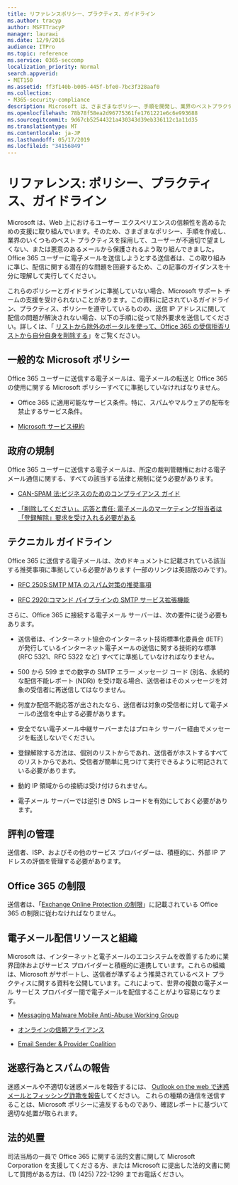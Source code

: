 ```yaml
---
title: リファレンスポリシー、プラクティス、ガイドライン
ms.author: tracyp
author: MSFTTracyP
manager: laurawi
ms.date: 12/9/2016
audience: ITPro
ms.topic: reference
ms.service: O365-seccomp
localization_priority: Normal
search.appverid:
- MET150
ms.assetid: ff3f140b-b005-445f-bfe0-7bc3f328aaf0
ms.collection:
- M365-security-compliance
description: Microsoft は、さまざまなポリシー、手順を開発し、業界のベストプラクティスをいくつか採用して、ユーザーを不適切な迷惑メールや悪意のあるメールから保護しています。
ms.openlocfilehash: 78b78f58ea2d96775361fe1761221e6c6e993688
ms.sourcegitcommit: 9d67cb52544321a430343d39eb336112c1a11d35
ms.translationtype: MT
ms.contentlocale: ja-JP
ms.lasthandoff: 05/17/2019
ms.locfileid: "34156849"
---
```

# <a name="reference-policies-practices-and-guidelines"></a>リファレンス: ポリシー、プラクティス、ガイドライン
  
Microsoft は、Web 上におけるユーザー エクスペリエンスの信頼性を高めるための支援に取り組んでいます。そのため、さまざまなポリシー、手順を作成し、業界のいくつものベスト プラクティスを採用して、ユーザーが不適切で望ましくない、または悪意のあるメールから保護されるよう取り組んできました。Office 365 ユーザーに電子メールを送信しようとする送信者は、この取り組みに準じ、配信に関する潜在的な問題を回避するため、この記事のガイダンスを十分に理解して実行してください。
  
これらのポリシーとガイドラインに準拠していない場合、Microsoft サポート チームの支援を受けられないことがあります。この資料に記されているガイドライン、プラクティス、ポリシーを遵守しているものの、送信 IP アドレスに関して配信の問題が解決されない場合、以下の手順に従って除外要求を送信してください。詳しくは、「 [リストから除外のポータルを使って、Office 365 の受信拒否リストから自分自身を削除する](use-the-delist-portal-to-remove-yourself-from-the-office-365-blocked-senders-lis.md)」をご覧ください。
  
## <a name="general-microsoft-policies"></a>一般的な Microsoft ポリシー
<a name="GenMsftPolicies"> </a>

Office 365 ユーザーに送信する電子メールは、電子メールの転送と Office 365 の使用に関する Microsoft ポリシーすべてに準拠していなければなりません。
  
- Office 365 に適用可能なサービス条件。特に、スパムやマルウェアの配布を禁止するサービス条件。
    
- [Microsoft サービス規約](https://www.microsoft.com/servicesagreement/)
    
## <a name="governmental-regulations"></a>政府の規制
<a name="GovtRegulations"> </a>

Office 365 ユーザーに送信する電子メールは、所定の裁判管轄権における電子メール通信に関する、すべての該当する法律と規制に従う必要があります。
  
- [CAN-SPAM 法:ビジネスのためのコンプライアンス ガイド](https://www.ftc.gov/tips-advice/business-center/guidance/can-spam-act-compliance-guide-business)
    
- [「削除してください」。応答と責任: 電子メールのマーケティング担当者は「登録解除」要求を受け入れる必要がある](https://www.lawpublish.com/ftc-emai-marketers-unsubscribe-claims.mdl)
    
## <a name="technical-guidelines"></a>テクニカル ガイドライン
<a name="TechGuidelines"> </a>

Office 365 に送信する電子メールは、次のドキュメントに記載されている該当する推奨事項に準拠している必要があります (一部のリンクは英語版のみです)。
  
- [RFC 2505:SMTP MTA のスパム対策の推奨事項](https://www.ietf.org/rfc/rfc2505.txt)
    
- [RFC 2920:コマンド パイプラインの SMTP サービス拡張機能](https://www.ietf.org/rfc/rfc2920.txt)
    
さらに、Office 365 に接続する電子メール サーバーは、次の要件に従う必要もあります。
  
- 送信者は、インターネット協会のインターネット技術標準化委員会 (IETF) が発行しているインターネット電子メールの送信に関する技術的な標準 (RFC 5321、RFC 5322 など) すべてに準拠していなければなりません。 
    
- 500 から 599 までの数字の SMTP エラー メッセージ コード (別名、永続的な配信不能レポート (NDR)) を受け取る場合、送信者はそのメッセージを対象の受信者に再送信してはなりません。
    
- 何度か配信不能応答が出されたなら、送信者は対象の受信者に対して電子メールの送信を中止する必要があります。
    
- 安全でない電子メール中継サーバーまたはプロキシ サーバー経由でメッセージを転送しないでください。
    
- 登録解除する方法は、個別のリストからであれ、送信者がホストするすべてのリストからであれ、受信者が簡単に見つけて実行できるように明記されている必要があります。
    
- 動的 IP 領域からの接続は受け付けられません。
    
- 電子メール サーバーでは逆引き DNS レコードを有効にしておく必要があります。
    
## <a name="reputation-management"></a>評判の管理
<a name="RepManagement"> </a>

送信者、ISP、およびその他のサービス プロバイダーは、積極的に、外部 IP アドレスの評価を管理する必要があります。
  
## <a name="office-365-limits"></a>Office 365 の制限
<a name="sectionSection4"> </a>

送信者は、「[Exchange Online Protection の制限](https://technet.microsoft.com/library/exchange-online-protection-limits.aspx)」に記載されている Office 365 の制限に従わなければなりません。
  
## <a name="email-delivery-resources-and-organizations"></a>電子メール配信リソースと組織
<a name="sectionSection5"> </a>

Microsoft は、インターネットと電子メールのエコシステムを改善するために業界団体およびサービス プロバイダーと積極的に連携しています。これらの組織は、Microsoft がサポートし、送信者が準ずるよう推奨されているベスト プラクティスに関する資料を公開しています。これによって、世界の複数の電子メール サービス プロバイダー間で電子メールを配信することがより容易になります。
  
- [Messaging Malware Mobile Anti-Abuse Working Group](https://www.m3aawg.org/)
    
- [オンラインの信頼アライアンス](https://www.otalliance.org/resources)
    
- [Email Sender &amp; Provider Coalition](http://www.espcoalition.org/)
    
## <a name="abuse-and-spam-reporting"></a>迷惑行為とスパムの報告
<a name="AbuseSpamReports"> </a>

迷惑メールや不適切な迷惑メールを報告するには、 [Outlook on the web で迷惑メールとフィッシング詐欺を報告](report-junk-email-and-phishing-scams-in-outlook-on-the-web-eop.md)してください。 これらの種類の通信を送信することは、Microsoft ポリシーに違反するものであり、確認レポートに基づいて適切な処置が取られます。
  
## <a name="law-enforcement"></a>法的処置
<a name="sectionSection7"> </a>

司法当局の一員で Office 365 に関する法的文書に関して Microsoft Corporation を支援してくださる方、または Microsoft に提出した法的文書に関して質問がある方は、(1) (425) 722-1299 までお電話ください。
  

